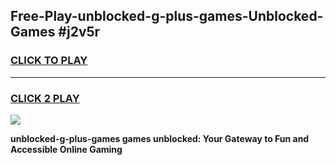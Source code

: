 
## Free-Play-unblocked-g-plus-games-Unblocked-Games #j2v5r
<h3>
<a href="https://news.freeplayer.one?title=unblocked-g-plus-games&ref=8M">CLICK TO PLAY</a></h3>
<hr>

<h3>
<a href="https://news.freeplayer.one?title=unblocked-g-plus-games&ref=8M">CLICK 2 PLAY</a>
  
</h3>

<a href="https://news.freeplayer.one?title=unblocked-g-plus-games&ref=8M"><img src="https://clearcache.store/games.png"></a>


**unblocked-g-plus-games games unblocked: Your Gateway to Fun and Accessible Online Gaming**
